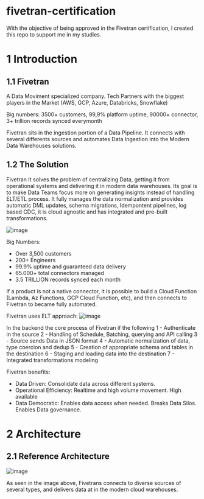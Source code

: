 # fivetran-certification

With the objective of being approved in the Fivetran certification, I created this repo to support me in my studies. 

# 1 Introduction

## 1.1 Fivetran

A Data Moviment specialized company. Tech Partners with the biggest players in the Market (AWS, GCP, Azure, Databricks, Snowflake) 

Big numbers: 3500+ customers, 99,9% platform uptime, 90000+ connector, 3+ trillion records synced everymonth 

Fivetran sits in the ingestion portion of a Data Pipeline. It connects with several differents sources and automates Data Ingestion into the Modern Data Warehouses solutions.

## 1.2 The Solution

Fivetran It solves the problem of centralizing Data, getting it from operational systems and delivering it in modern data warehouses. Its goal is to make Data Teams focus more on generating insights instead of handling ELT/ETL process. It fully manages the data normalization and provides automatic DML updates, schema migrations, Idempontent pipelines, log based CDC, it is cloud agnostic and has integrated and pre-built transformations.

![image](https://github.com/igpatrocinio/fivetran-certification/assets/105254279/b3930a89-8a1a-44f1-90e3-ffdc177e62c1)

Big Numbers:
- Over 3,500 customers
- 200+ Engineers
- 99.9% uptime and guaranteed data delivery
- 65.000+ total connectors managed
- 3.5 TRILLION records synced each month

If a product is not a native connector, it is possible to build a Cloud Function (Lambda, Az Functions, GCP Cloud Function, etc), and then connects to Fivetran to became fully automated.

Fivetran uses ELT approach:
![image](https://github.com/igpatrocinio/fivetran-certification/assets/105254279/37ad543e-0912-40e7-ba59-6cd6b2a7728c)

In the backend the core process of Fivetran if the following
1 - Authenticate in the source
2 - Handling of Schedule, Batching, querying and API calling
3 - Source sends Data in JSON format
4 - Automatic normalization of data, type coercion and dedup
5 - Creation of appropriate schema and tables in the destination
6 - Staging and loading data into the destination
7 - Integrated transformations modeling

Fivetran benefits:
- Data Driven: Consolidate data across different systems.
- Operational Efficiency: Realtime and high volume movement. High available
- Data Democratic: Enables data access when needed. Breaks Data Silos. Enables Data governance.

# 2 Architecture

## 2.1 Reference Architecture
![image](https://github.com/igpatrocinio/fivetran-certification/assets/105254279/d9640901-8acd-4b90-8ea5-9af1898bdec8)

As seen in the image above, Fivetrans connects to diverse sources of several types, and delivers data at in the modern cloud warehouses.



